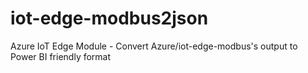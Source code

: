 # iot-edge-modbus2json

Azure IoT Edge Module - Convert Azure/iot-edge-modbus's output to Power BI friendly format

